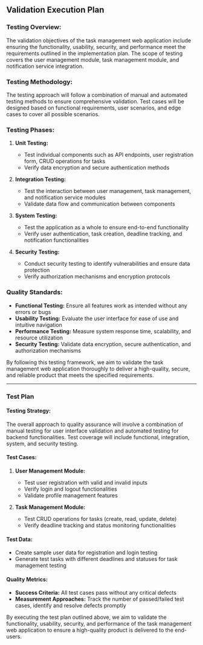 ## Validation Execution Plan

### Testing Overview:
The validation objectives of the task management web application include ensuring the functionality, usability, security, and performance meet the requirements outlined in the implementation plan. The scope of testing covers the user management module, task management module, and notification service integration.

### Testing Methodology:
The testing approach will follow a combination of manual and automated testing methods to ensure comprehensive validation. Test cases will be designed based on functional requirements, user scenarios, and edge cases to cover all possible scenarios.

### Testing Phases:
1. **Unit Testing:**
   - Test individual components such as API endpoints, user registration form, CRUD operations for tasks
   - Verify data encryption and secure authentication methods

2. **Integration Testing:**
   - Test the interaction between user management, task management, and notification service modules
   - Validate data flow and communication between components

3. **System Testing:**
   - Test the application as a whole to ensure end-to-end functionality
   - Verify user authentication, task creation, deadline tracking, and notification functionalities

4. **Security Testing:**
   - Conduct security testing to identify vulnerabilities and ensure data protection
   - Verify authorization mechanisms and encryption protocols

### Quality Standards:
- **Functional Testing:** Ensure all features work as intended without any errors or bugs
- **Usability Testing:** Evaluate the user interface for ease of use and intuitive navigation
- **Performance Testing:** Measure system response time, scalability, and resource utilization
- **Security Testing:** Validate data encryption, secure authentication, and authorization mechanisms

By following this testing framework, we aim to validate the task management web application thoroughly to deliver a high-quality, secure, and reliable product that meets the specified requirements.

---
### Test Plan

#### Testing Strategy:
The overall approach to quality assurance will involve a combination of manual testing for user interface validation and automated testing for backend functionalities. Test coverage will include functional, integration, system, and security testing.

#### Test Cases:
1. **User Management Module:**
   - Test user registration with valid and invalid inputs
   - Verify login and logout functionalities
   - Validate profile management features

2. **Task Management Module:**
   - Test CRUD operations for tasks (create, read, update, delete)
   - Verify deadline tracking and status monitoring functionalities

#### Test Data:
- Create sample user data for registration and login testing
- Generate test tasks with different deadlines and statuses for task management testing

#### Quality Metrics:
- **Success Criteria:** All test cases pass without any critical defects
- **Measurement Approaches:** Track the number of passed/failed test cases, identify and resolve defects promptly

By executing the test plan outlined above, we aim to validate the functionality, usability, security, and performance of the task management web application to ensure a high-quality product is delivered to the end-users.